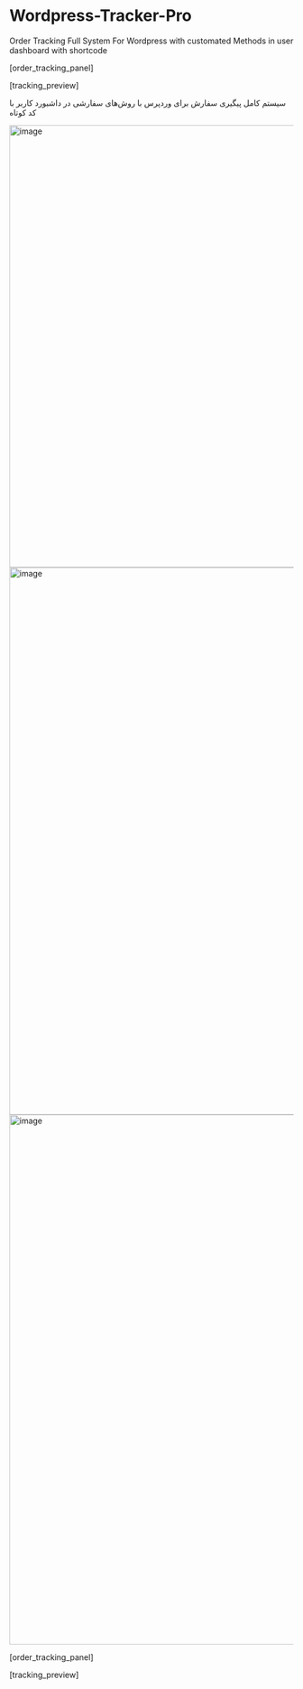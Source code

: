 # Wordpress-Tracker-Pro
Order Tracking Full System For Wordpress with customated Methods in user dashboard with shortcode

[order_tracking_panel]

[tracking_preview]

سیستم کامل پیگیری سفارش برای وردپرس با روش‌های سفارشی در داشبورد کاربر با کد کوتاه


<img width="1243" height="783" alt="image" src="https://github.com/user-attachments/assets/3b76cda4-c0a2-4c99-9ecc-c468d3544314" />



<img width="1258" height="969" alt="image" src="https://github.com/user-attachments/assets/d781a821-aba4-4816-9866-d6e5f9324c66" />


<img width="1138" height="938" alt="image" src="https://github.com/user-attachments/assets/80e9fb0d-8271-4238-bb90-cf7d596763b2" />




[order_tracking_panel]

[tracking_preview]
